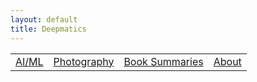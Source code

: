 ```yaml
---
layout: default
title: Deepmatics
---
```

<link rel="stylesheet" href="./assets/style.css">

<table class="centered-table">
  <tr>
    <td><a href="/ai-ml/index.md">AI/ML</a></td>
    <td><a href="/photography/index.md">Photography</a></td>
    <td><a href="/book-summaries/index.md">Book Summaries</a></td>
    <td><a href="../general/about.md">About</a></td>
  </tr>
</table>
